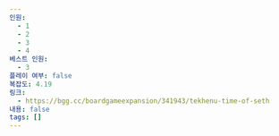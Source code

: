 ```yaml
---
인원:
  - 1
  - 2
  - 3
  - 4
베스트 인원:
  - 3
플레이 여부: false
복잡도: 4.19
링크:
  - https://bgg.cc/boardgameexpansion/341943/tekhenu-time-of-seth
내용: false
tags: []
---
```

